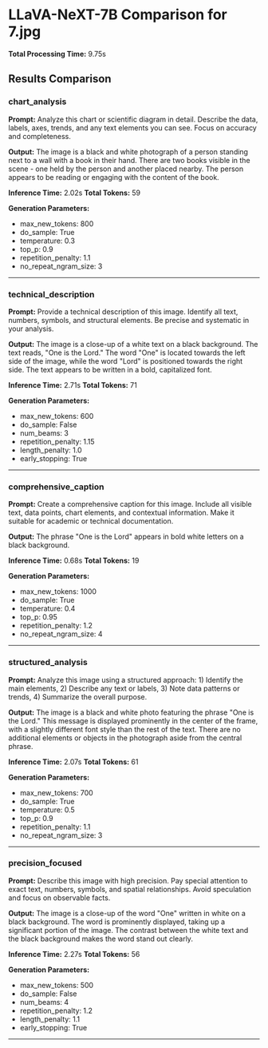 # LLaVA-NeXT-7B Comparison for 7.jpg

**Total Processing Time:** 9.75s

## Results Comparison

### chart_analysis

**Prompt:** Analyze this chart or scientific diagram in detail. Describe the data, labels, axes, trends, and any text elements you can see. Focus on accuracy and completeness.

**Output:** The image is a black and white photograph of a person standing next to a wall with a book in their hand. There are two books visible in the scene - one held by the person and another placed nearby. The person appears to be reading or engaging with the content of the book.

**Inference Time:** 2.02s
**Total Tokens:** 59

**Generation Parameters:**
- max_new_tokens: 800
- do_sample: True
- temperature: 0.3
- top_p: 0.9
- repetition_penalty: 1.1
- no_repeat_ngram_size: 3

---

### technical_description

**Prompt:** Provide a technical description of this image. Identify all text, numbers, symbols, and structural elements. Be precise and systematic in your analysis.

**Output:** The image is a close-up of a white text on a black background. The text reads, "One is the Lord." The word "One" is located towards the left side of the image, while the word "Lord" is positioned towards the right side. The text appears to be written in a bold, capitalized font.

**Inference Time:** 2.71s
**Total Tokens:** 71

**Generation Parameters:**
- max_new_tokens: 600
- do_sample: False
- num_beams: 3
- repetition_penalty: 1.15
- length_penalty: 1.0
- early_stopping: True

---

### comprehensive_caption

**Prompt:** Create a comprehensive caption for this image. Include all visible text, data points, chart elements, and contextual information. Make it suitable for academic or technical documentation.

**Output:** The phrase "One is the Lord" appears in bold white letters on a black background.

**Inference Time:** 0.68s
**Total Tokens:** 19

**Generation Parameters:**
- max_new_tokens: 1000
- do_sample: True
- temperature: 0.4
- top_p: 0.95
- repetition_penalty: 1.2
- no_repeat_ngram_size: 4

---

### structured_analysis

**Prompt:** Analyze this image using a structured approach: 1) Identify the main elements, 2) Describe any text or labels, 3) Note data patterns or trends, 4) Summarize the overall purpose.

**Output:** The image is a black and white photo featuring the phrase "One is the Lord." This message is displayed prominently in the center of the frame, with a slightly different font style than the rest of the text. There are no additional elements or objects in the photograph aside from the central phrase.

**Inference Time:** 2.07s
**Total Tokens:** 61

**Generation Parameters:**
- max_new_tokens: 700
- do_sample: True
- temperature: 0.5
- top_p: 0.9
- repetition_penalty: 1.1
- no_repeat_ngram_size: 3

---

### precision_focused

**Prompt:** Describe this image with high precision. Pay special attention to exact text, numbers, symbols, and spatial relationships. Avoid speculation and focus on observable facts.

**Output:** The image is a close-up of the word "One" written in white on a black background. The word is prominently displayed, taking up a significant portion of the image. The contrast between the white text and the black background makes the word stand out clearly.

**Inference Time:** 2.27s
**Total Tokens:** 56

**Generation Parameters:**
- max_new_tokens: 500
- do_sample: False
- num_beams: 4
- repetition_penalty: 1.2
- length_penalty: 1.1
- early_stopping: True

---

